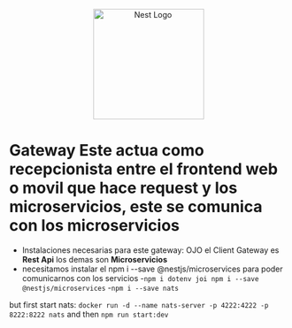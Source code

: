 <p align="center">
  <a href="http://nestjs.com/" target="blank"><img src="https://nestjs.com/img/logo-small.svg" width="200" alt="Nest Logo" /></a>
</p>

# Gateway Este actua como recepcionista entre el frontend web o movil que hace request y los microservicios, este se comunica con los microservicios

- Instalaciones necesarias para este gateway: OJO el Client Gateway es __Rest Api__ los demas son __Microservicios__
- necesitamos instalar el npm i --save @nestjs/microservices para poder comunicarnos con los servicios
-```npm i dotenv joi npm i --save @nestjs/microservices```
-```npm i --save nats```

but first start nats: ```docker run -d --name nats-server -p 4222:4222 -p 8222:8222 nats``` and then ```npm run start:dev```